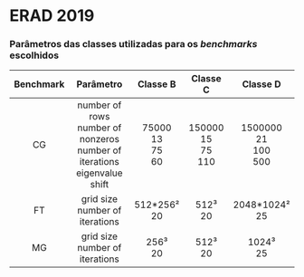 # ERAD 2019

### Parâmetros das classes utilizadas para os *benchmarks* escolhidos

| Benchmark | Parâmetro            | Classe B | Classe C | Classe D   |
|:---------:|:--------------------:|:--------:|:--------:|:----------:|
| CG        | number of rows<br>number of nonzeros<br>number of iterations<br>eigenvalue shift | 75000<br>13<br>75<br>60    | 150000<br>15<br>75<br>110   | 1500000<br>21<br>100<br>500 |
| FT        | grid size<br>number of iterations | 512*256²<br>20 | 512³<br>20 | 2048*1024²<br>25 |
| MG        | grid size<br>number of iterations | 256³<br>20 | 512³<br>20 | 1024³<br>25 |
